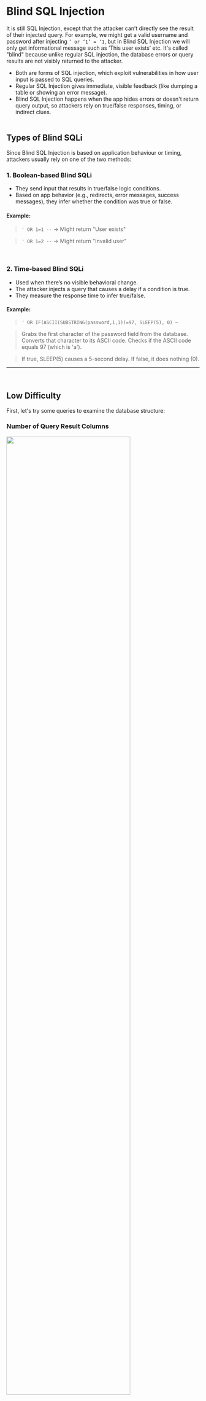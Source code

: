 # Blind SQL Injection

It is still SQL Injection, except that the attacker can’t directly see the result of their injected query. For example, we might get a valid username and password after injecting `‘ or ‘1’ = ‘1`, but in Blind SQL Injection we will only get informational message such as ‘This user exists’ etc. It's called "blind" because unlike regular SQL injection, the database errors or query results are not visibly returned to the attacker.

- Both are forms of SQL injection, which exploit vulnerabilities in how user input is passed to SQL queries.
- Regular SQL Injection gives immediate, visible feedback (like dumping a table or showing an error message).
- Blind SQL Injection happens when the app hides errors or doesn't return query output, so attackers rely on true/false responses, timing, or indirect clues.
<br><br>

## Types of Blind SQLi

Since Blind SQL Injection is based on application behaviour or timing, attackers usually rely on one of the two methods:

### 1. Boolean-based Blind SQLi

- They send input that results in true/false logic conditions.
- Based on app behavior (e.g., redirects, error messages, success messages), they infer whether the condition was true or false.

#### Example:

> `' OR 1=1 --` → Might return "User exists"

> `' OR 1=2 --` → Might return "Invalid user"

<br>

### 2. Time-based Blind SQLi

- Used when there’s no visible behavioral change.
- The attacker injects a query that causes a delay if a condition is true.
- They measure the response time to infer true/false.

#### Example:

> `' OR IF(ASCII(SUBSTRING(password,1,1))=97, SLEEP(5), 0) –`

> Grabs the first character of the password field from the database. Converts that character to its ASCII code. Checks if the ASCII code equals 97 (which is 'a').

> If true, SLEEP(5) causes a 5-second delay. If false, it does nothing (0).

---
<br>

## Low Difficulty

First, let's try some queries to examine the database structure:

### Number of Query Result Columns

<img src="./Screenshots/Screenshot1.png" width=80% height=80%>

> `1` → User ID exists in the database.

<br><br>

<img src="./Screenshots/Screenshot2.png" width=80% height=80%>

> `1' order by 1#` → User ID exists in the database.

<br><br>

<img src="./Screenshots/Screenshot3.png" width=80% height=80%>

> `1' order by 2#` → User ID exists in the database.

<br><br>

<img src="./Screenshots/Screenshot4.png" width=80% height=80%>

> `1' order by 3#` → User ID is missing from the database.

<br>

Thus, we can confirm that the query result has 2 columns.
<br><br>

### Length of Database Name

Using `length(database())=1#` query, we can check if the database name is 1 character long. If it shows 'MISSING`, then we keep incrementing the number until the condition is true:

<img src="./Screenshots/Screenshot5.png" width=80% height=80%>

<img src="./Screenshots/Screenshot6.png" width=80% height=80%>

<img src="./Screenshots/Screenshot7.png" width=80% height=80%>

<img src="./Screenshots/Screenshot8.png" width=80% height=80%>

We can confirm that the database name has 4 characters.
<br><br>

### Extract Username

Using `1' AND SUBSTRING((SELECT user FROM users LIMIT 0,1),1,1) = 'a'#`, will help to check if the first letter of first username is ‘a’. Here we can see that it returns User ID exists, that means it starts with ‘a’, this might be the ‘admin’ account:

<img src="./Screenshots/Screenshot9.png" width=80% height=80%><br><br>

Now let's try for the second letter, we can confirm the second letter is ‘d’, then we repeat doing this until we get the full username:

<img src="./Screenshots/Screenshot10.png" width=80% height=80%><br><br>

The rest of letters:

<img src="./Screenshots/Screenshot11.png" width=80% height=80%>

<img src="./Screenshots/Screenshot12.png" width=80% height=80%>

<img src="./Screenshots/Screenshot13.png" width=80% height=80%><br><br>

In real life scenario, doing this manually is ineffective. Using tools like `SQLMap` can help to automate the process:

<img src="./Screenshots/Screenshot14.png" width=80% height=80%><br><br>

---

## Medium Difficulty

Like the previous challenge (Regular SQL injection), the Medium difficulty now use a drop down list and apply the function `mysql_real_escape_string()`, but the SQL query still not having quotes around the parameter, which means it is still vulnerable to SQLi:

<img src="./Screenshots/Screenshot15.png" width=80% height=80%><br><br>

If we use Time-Based Blind SQLi method and the response did take 5 seconds for us to get, that means the injection is working and we can inject queries just like previous difficulty:

<img src="./Screenshots/Screenshot16.png" width=80% height=80%>

<img src="./Screenshots/Screenshot17.png" width=80% height=80%><br><br>

If we try inject the `IF(LENGTH(DATABASE())=4,SLEEP(5),0)` query here, we will get a 'MISSING' message but due to the fact that it took 5 seconds for server to reply, the delay means the injected condition was true:

#### Case 1

```SQL
id=1+AND+IF(LENGTH(DATABASE())=8,SLEEP(5),0)
```

<img src="./Screenshots/Screenshot17A.png" width=80% height=80%><br>

We know that the condition `LENGTH(DATABASE())=8` is false. So `IF(...)` evaluates to 0, that means no delay and the server replies immediately, which indicates the injected condition is not true.
<br>

#### Case 2

```SQL
id=1+AND+IF(LENGTH(DATABASE())=4,SLEEP(5),0)
```

<img src="./Screenshots/Screenshot17B.png" width=80% height=80%>

<img src="./Screenshots/Screenshot17C.png" width=80% height=80%><br>

We know that the condition `LENGTH(DATABASE())=4` is true. So `IF(...)` triggers `SLEEP(5)` and cause server pauses 5 seconds before replying. We still get the message "User ID is missing", but the delay means the injected condition was true.
<br><br>

---

## High Difficulty

